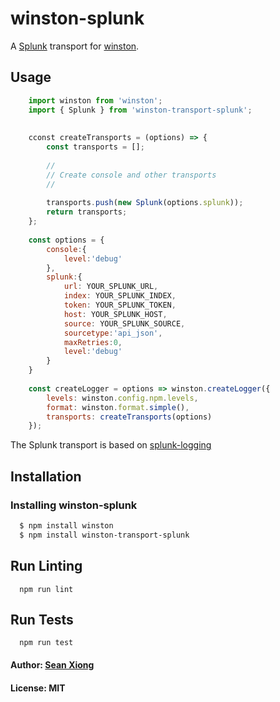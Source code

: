 # winston-splunk

A [Splunk][0] transport for [winston][1].

## Usage
``` js
    import winston from 'winston';
    import { Splunk } from 'winston-transport-splunk';
    
    
    cconst createTransports = (options) => {
        const transports = [];
        
        //
        // Create console and other transports
        //
        
        transports.push(new Splunk(options.splunk));
        return transports;
    };
     
    const options = {  
        console:{  
            level:'debug'
        },
        splunk:{  
            url: YOUR_SPLUNK_URL,
            index: YOUR_SPLUNK_INDEX,
            token: YOUR_SPLUNK_TOKEN,
            host: YOUR_SPLUNK_HOST,
            source: YOUR_SPLUNK_SOURCE,
            sourcetype:'api_json',
            maxRetries:0,
            level:'debug'
        }
    }
         
    const createLogger = options => winston.createLogger({
        levels: winston.config.npm.levels,
        format: winston.format.simple(),
        transports: createTransports(options)
    });
```

The Splunk transport is based on [splunk-logging][2]


## Installation

### Installing winston-splunk

``` bash
  $ npm install winston
  $ npm install winston-transport-splunk
```

## Run Linting

```
  npm run lint
```

## Run Tests

```
  npm run test
```

#### Author: [Sean Xiong](http://blog.htxiong.com)
#### License: MIT

[0]: http://splunk.com
[1]: https://github.com/flatiron/winston
[2]: https://www.npmjs.com/package/splunk-logging

